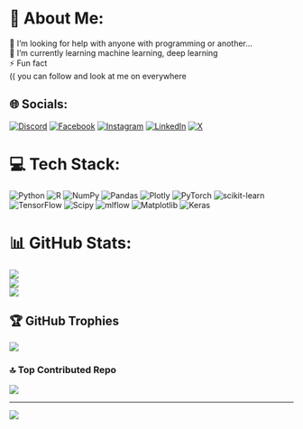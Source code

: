 # 💫 About Me:
🤝 I’m looking for help with anyone with programming or another...<br>🌱 I’m currently learning machine learning, deep learning<br>⚡ Fun fact<br>(( you can follow and look at me on everywhere  


## 🌐 Socials:
[![Discord](https://img.shields.io/badge/Discord-%237289DA.svg?logo=discord&logoColor=white)](https://discord.gg/majid.c57) [![Facebook](https://img.shields.io/badge/Facebook-%231877F2.svg?logo=Facebook&logoColor=white)](https://facebook.com/majid.c57) [![Instagram](https://img.shields.io/badge/Instagram-%23E4405F.svg?logo=Instagram&logoColor=white)](https://instagram.com/majid.c57) [![LinkedIn](https://img.shields.io/badge/LinkedIn-%230077B5.svg?logo=linkedin&logoColor=white)](www.linkedin.com/in/majid-ghorbani-280462281) [![X](https://img.shields.io/badge/X-black.svg?logo=X&logoColor=white)](https://x.com/majid-c57) 

# 💻 Tech Stack:
![Python](https://img.shields.io/badge/python-3670A0?style=for-the-badge&logo=python&logoColor=ffdd54) ![R](https://img.shields.io/badge/r-%23276DC3.svg?style=for-the-badge&logo=r&logoColor=white) ![NumPy](https://img.shields.io/badge/numpy-%23013243.svg?style=for-the-badge&logo=numpy&logoColor=white) ![Pandas](https://img.shields.io/badge/pandas-%23150458.svg?style=for-the-badge&logo=pandas&logoColor=white) ![Plotly](https://img.shields.io/badge/Plotly-%233F4F75.svg?style=for-the-badge&logo=plotly&logoColor=white) ![PyTorch](https://img.shields.io/badge/PyTorch-%23EE4C2C.svg?style=for-the-badge&logo=PyTorch&logoColor=white) ![scikit-learn](https://img.shields.io/badge/scikit--learn-%23F7931E.svg?style=for-the-badge&logo=scikit-learn&logoColor=white) ![TensorFlow](https://img.shields.io/badge/TensorFlow-%23FF6F00.svg?style=for-the-badge&logo=TensorFlow&logoColor=white) ![Scipy](https://img.shields.io/badge/SciPy-%230C55A5.svg?style=for-the-badge&logo=scipy&logoColor=%white) ![mlflow](https://img.shields.io/badge/mlflow-%23d9ead3.svg?style=for-the-badge&logo=numpy&logoColor=blue) ![Matplotlib](https://img.shields.io/badge/Matplotlib-%23ffffff.svg?style=for-the-badge&logo=Matplotlib&logoColor=black) ![Keras](https://img.shields.io/badge/Keras-%23D00000.svg?style=for-the-badge&logo=Keras&logoColor=white)
# 📊 GitHub Stats:
![](https://github-readme-stats.vercel.app/api?username=majid-c57&theme=dark&hide_border=false&include_all_commits=true&count_private=true)<br/>
![](https://github-readme-streak-stats.herokuapp.com/?user=majid-c57&theme=dark&hide_border=false)<br/>
![](https://github-readme-stats.vercel.app/api/top-langs/?username=majid-c57&theme=dark&hide_border=false&include_all_commits=true&count_private=true&layout=compact)

## 🏆 GitHub Trophies
![](https://github-profile-trophy.vercel.app/?username=majid-c57&theme=merko&no-frame=true&no-bg=false&margin-w=4)

### 🔝 Top Contributed Repo
![](https://github-contributor-stats.vercel.app/api?username=majid-c57&limit=5&theme=dark&combine_all_yearly_contributions=true)

---
[![](https://visitcount.itsvg.in/api?id=majid-c57&icon=2&color=6)](https://visitcount.itsvg.in)

<!-- Proudly created with GPRM ( https://gprm.itsvg.in ) -->

